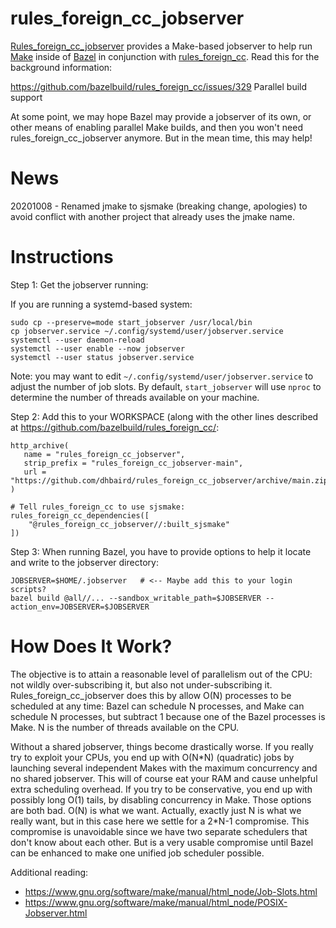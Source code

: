 # rules_foreign_cc_jobserver

[Rules_foreign_cc_jobserver](https://github.com/dhbaird/rules_foreign_cc_jobserver)
provides a Make-based jobserver to help run
[Make](https://www.gnu.org/software/make/)
inside of
[Bazel](https://bazel.build/)
in conjunction with
[rules_foreign_cc](https://github.com/bazelbuild/rules_foreign_cc).
Read this for the background information:

https://github.com/bazelbuild/rules_foreign_cc/issues/329  Parallel build support

At some point, we may hope Bazel may provide a jobserver of its own, or other
means of enabling parallel Make builds, and then you won't need
rules_foreign_cc_jobserver anymore. But in the mean time, this may help!

# News

20201008 - Renamed jmake to sjsmake (breaking change, apologies) to avoid
conflict with another project that already uses the jmake name.

# Instructions

Step 1: Get the jobserver running:

If you are running a systemd-based system:
```
sudo cp --preserve=mode start_jobserver /usr/local/bin
cp jobserver.service ~/.config/systemd/user/jobserver.service
systemctl --user daemon-reload
systemctl --user enable --now jobserver
systemctl --user status jobserver.service
```

Note: you may want to edit `~/.config/systemd/user/jobserver.service` to adjust
the number of job slots. By default, `start_jobserver` will use `nproc` to
determine the number of threads available on your machine.

Step 2: Add this to your WORKSPACE (along with the other lines described at https://github.com/bazelbuild/rules_foreign_cc/:

```
http_archive(
   name = "rules_foreign_cc_jobserver",
   strip_prefix = "rules_foreign_cc_jobserver-main",
   url = "https://github.com/dhbaird/rules_foreign_cc_jobserver/archive/main.zip",
)

# Tell rules_foreign_cc to use sjsmake:
rules_foreign_cc_dependencies([
    "@rules_foreign_cc_jobserver//:built_sjsmake"
])
```

Step 3: When running Bazel, you have to provide options to help it locate and write to the jobserver directory:

```
JOBSERVER=$HOME/.jobserver   # <-- Maybe add this to your login scripts?
bazel build @all//... --sandbox_writable_path=$JOBSERVER --action_env=JOBSERVER=$JOBSERVER
```

# How Does It Work?

The objective is to attain a reasonable level of parallelism out of the CPU:
not wildly over-subscribing it, but also not under-subscribing it.
Rules_foreign_cc_jobserver does this by allow O(N) processes to be scheduled at
any time: Bazel can schedule N processes, and Make can schedule N processes,
but subtract 1 because one of the Bazel processes is Make.  N is the number of
threads available on the CPU.

Without a shared jobserver, things become drastically worse. If you really try
to exploit your CPUs, you end up with O(N\*N) (quadratic) jobs by launching
several independent Makes with the maximum concurrency and no shared jobserver.
This will of course eat your RAM and cause unhelpful extra scheduling overhead.
If you try to be conservative, you end up with possibly long O(1) tails, by
disabling concurrency in Make.  Those options are both bad. O(N) is what we
want. Actually, exactly just N is what we really want, but in this case here we
settle for a 2\*N-1 compromise. This compromise is unavoidable since we have
two separate schedulers that don't know about each other. But is a very usable
compromise until Bazel can be enhanced to make one unified job scheduler
possible.

Additional reading:
- https://www.gnu.org/software/make/manual/html_node/Job-Slots.html
- https://www.gnu.org/software/make/manual/html_node/POSIX-Jobserver.html

